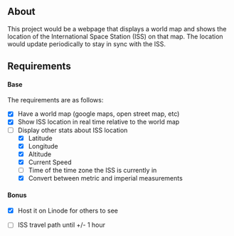 ## About
This project would be a webpage that displays a world map and shows the location of the International Space Station (ISS) on that map. The location would update periodically to stay in sync with the ISS.

## Requirements
#### Base
The requirements are as follows:
- [x] Have a world map (google maps, open street map, etc)
- [x] Show ISS location in real time relative to the world map
- [ ] Display other stats about ISS location
	- [x] Latitude
	- [x] Longitude
	- [x] Altitude
	- [x] Current Speed
	- [ ] Time of the time zone the ISS is currently in
	- [x] Convert between metric and imperial measurements

#### Bonus 
- [x] Host it on Linode for others to see
- [ ] ISS travel path until +/- 1 hour 

